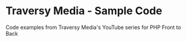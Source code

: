 # Traversy Media - Sample Code
Code examples from Traversy Media's YouTube series for PHP Front to Back
